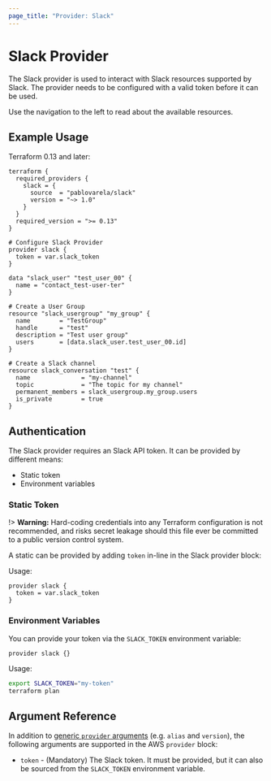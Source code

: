 ```yaml
---
page_title: "Provider: Slack"
---
```


# Slack Provider

The Slack provider is used to interact with Slack resources supported by Slack.
The provider needs to be configured with a valid token before it can be used.

Use the navigation to the left to read about the available resources.

## Example Usage

Terraform 0.13 and later:

```hcl
terraform {
  required_providers {
    slack = {
      source  = "pablovarela/slack"
      version = "~> 1.0"
    }
  }
  required_version = ">= 0.13"
}

# Configure Slack Provider
provider slack {
  token = var.slack_token
}

data "slack_user" "test_user_00" {
  name = "contact_test-user-ter"
}

# Create a User Group
resource "slack_usergroup" "my_group" {
  name        = "TestGroup"
  handle      = "test"
  description = "Test user group"
  users       = [data.slack_user.test_user_00.id]
}

# Create a Slack channel
resource slack_conversation "test" {
  name              = "my-channel"
  topic             = "The topic for my channel"
  permanent_members = slack_usergroup.my_group.users
  is_private        = true
}
```

## Authentication

The Slack provider requires an Slack API token. It can be provided by different
means:

- Static token
- Environment variables

### Static Token

!> **Warning:** Hard-coding credentials into any Terraform configuration is not
recommended, and risks secret leakage should this file ever be committed to a
public version control system.

A static can be provided by adding `token` in-line in the Slack provider block:

Usage:

```hcl
provider slack {
  token = var.slack_token
}
```

### Environment Variables

You can provide your token via the `SLACK_TOKEN` environment variable:

```hcl
provider slack {}
```

Usage:

```sh
export SLACK_TOKEN="my-token"
terraform plan
```

## Argument Reference

In addition to [generic `provider` arguments](https://www.terraform.io/docs/configuration/providers.html)
(e.g. `alias` and `version`), the following arguments are supported in the AWS
 `provider` block:

- `token` - (Mandatory) The Slack token. It must be provided,
but it can also be sourced from the `SLACK_TOKEN` environment variable.
